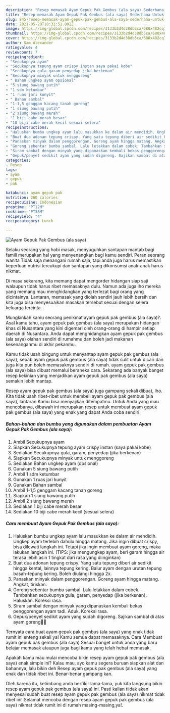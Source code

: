 ```yaml
---
description: "Resep memasak Ayam Gepuk Pak Gembus (ala saya) Sederhana Untuk Jualan"
title: "Resep memasak Ayam Gepuk Pak Gembus (ala saya) Sederhana Untuk Jualan"
slug: 845-resep-memasak-ayam-gepuk-pak-gembus-ala-saya-sederhana-untuk-jualan
date: 2021-05-28T18:31:51.892Z
image: https://img-global.cpcdn.com/recipes/3133b2d4d38db5ca/680x482cq70/ayam-gepuk-pak-gembus-ala-saya-foto-resep-utama.jpg
thumbnail: https://img-global.cpcdn.com/recipes/3133b2d4d38db5ca/680x482cq70/ayam-gepuk-pak-gembus-ala-saya-foto-resep-utama.jpg
cover: https://img-global.cpcdn.com/recipes/3133b2d4d38db5ca/680x482cq70/ayam-gepuk-pak-gembus-ala-saya-foto-resep-utama.jpg
author: Sam Alexander
ratingvalue: 4
reviewcount: 7
recipeingredient:
- "Secukupnya ayam"
- "Secukupnya tepung ayam crispy instan saya pakai kobe"
- "Secukupnya gula garam penyedap jika berkenan"
- "Secukupnya minyak untuk menggoreng"
- " Bahan ungkep ayam opsional"
- "5 siung bawang putih"
- "1 sdm ketumbar"
- "1 ruas jari kunyit"
- " Bahan sambal"
- "1-1,5 genggam kacang tanah goreng"
- "1 siung bawang putih"
- "2 siung bawang merah"
- "1 biji cabe merah besar"
- "10 biji cabe merah kecil sesuai selera"
recipeinstructions:
- "Haluskan bumbu ungkep ayam lalu masukkan ke dalam air mendidih. Ungkep ayam terlebih dahulu hingga matang. Jika ingin dibuat crispy, bisa dilewati langkah ini. Tetapi jika ingin membuat ayam goreng, maka lakukan langkah ini. (TIPS: jika mengungkep ayam, beri garam hingga air terasa lebih asin 1 tingkat dari rasa yang diinginkan)"
- "Buat dua adonan tepung crispy. Yang satu tepung diberi air sedikit hingga kental, lainnya tepung kering. Balur ayam dengan urutan tepung basah-tepung kering. Boleh diulangi hingga 2x."
- "Panaskan minyak dalam penggorengan. Goreng ayam hingga matang. Angkat, tiriskan."
- "Goreng sebentar bumbu sambal. Lalu letakkan dalam cobek. Tambahkan secukupnya gula, garam, penyedap (jika berkenan). Haluskan. Koreksi rasa."
- "Siram sambal dengan minyak yang dipanaskan kembali bekas penggorengan ayam tadi. Aduk. Koreksi rasa."
- "Gepuk/penyet sedikit ayam yang sudah digoreng. Sajikan sambal di atas ayam goreng👌🏻"
categories:
- Resep
tags:
- ayam
- gepuk
- pak

katakunci: ayam gepuk pak 
nutrition: 260 calories
recipecuisine: Indonesian
preptime: "PT12M"
cooktime: "PT38M"
recipeyield: "4"
recipecategory: Lunch

---
```



![Ayam Gepuk Pak Gembus (ala saya)](https://img-global.cpcdn.com/recipes/3133b2d4d38db5ca/680x482cq70/ayam-gepuk-pak-gembus-ala-saya-foto-resep-utama.jpg)

Selaku seorang yang hobi masak, menyuguhkan santapan mantab bagi famili merupakan hal yang menyenangkan bagi kamu sendiri. Peran seorang  wanita Tidak saja menangani rumah saja, tapi anda juga harus memastikan keperluan nutrisi tercukupi dan santapan yang dikonsumsi anak-anak harus nikmat.

Di masa  sekarang, kita memang dapat mengorder hidangan siap saji walaupun tidak harus ribet memasaknya dulu. Namun ada juga lho mereka yang memang mau menghidangkan yang terlezat bagi orang yang dicintainya. Lantaran, memasak yang diolah sendiri jauh lebih bersih dan kita juga bisa menyesuaikan masakan tersebut sesuai dengan selera keluarga tercinta. 



Mungkinkah kamu seorang penikmat ayam gepuk pak gembus (ala saya)?. Asal kamu tahu, ayam gepuk pak gembus (ala saya) merupakan hidangan khas di Nusantara yang kini digemari oleh orang-orang di hampir setiap daerah di Nusantara. Anda dapat menghidangkan ayam gepuk pak gembus (ala saya) olahan sendiri di rumahmu dan boleh jadi makanan kesenanganmu di akhir pekanmu.

Kamu tidak usah bingung untuk menyantap ayam gepuk pak gembus (ala saya), sebab ayam gepuk pak gembus (ala saya) tidak sulit untuk dicari dan juga kita pun boleh memasaknya sendiri di rumah. ayam gepuk pak gembus (ala saya) bisa dibuat memalui beraneka cara. Sekarang ada banyak banget resep kekinian yang menjadikan ayam gepuk pak gembus (ala saya) semakin lebih mantap.

Resep ayam gepuk pak gembus (ala saya) juga gampang sekali dibuat, lho. Kita tidak usah ribet-ribet untuk membeli ayam gepuk pak gembus (ala saya), lantaran Kamu bisa menyajikan ditempatmu. Untuk Anda yang mau mencobanya, dibawah ini merupakan resep untuk membuat ayam gepuk pak gembus (ala saya) yang enak yang dapat Anda coba sendiri.

<!--inarticleads1-->

##### Bahan-bahan dan bumbu yang digunakan dalam pembuatan Ayam Gepuk Pak Gembus (ala saya):

1. Ambil Secukupnya ayam
1. Siapkan Secukupnya tepung ayam crispy instan (saya pakai kobe)
1. Sediakan Secukupnya gula, garam, penyedap (jika berkenan)
1. Siapkan Secukupnya minyak untuk menggoreng
1. Sediakan  Bahan ungkep ayam (opsional)
1. Gunakan 5 siung bawang putih
1. Ambil 1 sdm ketumbar
1. Gunakan 1 ruas jari kunyit
1. Gunakan  Bahan sambal
1. Ambil 1-1,5 genggam kacang tanah goreng
1. Siapkan 1 siung bawang putih
1. Ambil 2 siung bawang merah
1. Sediakan 1 biji cabe merah besar
1. Sediakan 10 biji cabe merah kecil (sesuai selera)




<!--inarticleads2-->

##### Cara membuat Ayam Gepuk Pak Gembus (ala saya):

1. Haluskan bumbu ungkep ayam lalu masukkan ke dalam air mendidih. Ungkep ayam terlebih dahulu hingga matang. Jika ingin dibuat crispy, bisa dilewati langkah ini. Tetapi jika ingin membuat ayam goreng, maka lakukan langkah ini. (TIPS: jika mengungkep ayam, beri garam hingga air terasa lebih asin 1 tingkat dari rasa yang diinginkan)
1. Buat dua adonan tepung crispy. Yang satu tepung diberi air sedikit hingga kental, lainnya tepung kering. Balur ayam dengan urutan tepung basah-tepung kering. Boleh diulangi hingga 2x.
1. Panaskan minyak dalam penggorengan. Goreng ayam hingga matang. Angkat, tiriskan.
1. Goreng sebentar bumbu sambal. Lalu letakkan dalam cobek. Tambahkan secukupnya gula, garam, penyedap (jika berkenan). Haluskan. Koreksi rasa.
1. Siram sambal dengan minyak yang dipanaskan kembali bekas penggorengan ayam tadi. Aduk. Koreksi rasa.
1. Gepuk/penyet sedikit ayam yang sudah digoreng. Sajikan sambal di atas ayam goreng👌🏻




Ternyata cara buat ayam gepuk pak gembus (ala saya) yang enak tidak rumit ini enteng sekali ya! Kamu semua dapat memasaknya. Cara Membuat ayam gepuk pak gembus (ala saya) Sesuai banget untuk anda yang baru belajar memasak ataupun juga bagi kamu yang telah hebat memasak.

Apakah kamu mau mulai mencoba bikin resep ayam gepuk pak gembus (ala saya) enak simple ini? Kalau mau, ayo kamu segera buruan siapkan alat dan bahannya, lalu bikin deh Resep ayam gepuk pak gembus (ala saya) yang enak dan tidak ribet ini. Benar-benar gampang kan. 

Oleh karena itu, ketimbang anda berfikir lama-lama, yuk kita langsung bikin resep ayam gepuk pak gembus (ala saya) ini. Pasti kalian tiidak akan menyesal sudah buat resep ayam gepuk pak gembus (ala saya) nikmat tidak ribet ini! Selamat mencoba dengan resep ayam gepuk pak gembus (ala saya) nikmat tidak rumit ini di rumah masing-masing,ya!.

